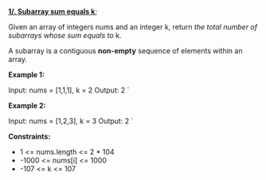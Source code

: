 [**1/. Subarray sum equals k**](https://leetcode.com/problems/subarray-sum-equals-k);

Given an array of integers nums and an integer k, return *the total number of subarrays whose sum equals to* k.

A subarray is a contiguous **non-empty** sequence of elements within an array.

**Example 1:**

Input: nums = [1,1,1], k = 2 Output: 2 `

**Example 2:**

Input: nums = [1,2,3], k = 3 Output: 2 `

**Constraints:**

- 1 <= nums.length <= 2 \* 104
- \-1000 <= nums\[i\] <= 1000
- \-107 <= k <= 107
